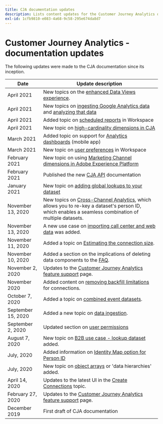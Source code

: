 ```yaml
---
title: CJA documentation updates
description: Lists content updates for the Customer Journey Analytics documentation set since December, 2019.
exl-id: 1cfb9810-e083-4a68-9c58-295e674da8d7
---
```

# Customer Journey Analytics - documentation updates

The following updates were made to the CJA documentation since its inception.

| Date | Update description |
| --- | --- |
| April 2021 | New topics on the [enhanced Data Views experience](/help/data-views/data-views.md). |
| April 2021 | New topics on [ingesting Google Analytics data](/help/use-cases/ga-to-cja.md) and [analyzing that data](/help/use-cases/ga-to-cja-reporting.md) |
| April 2021 | Added topic on [scheduled reports](/help/analysis-workspace/curate-share/t-schedule-report.md) in Workspace |
| April 2021 | New topic on [high-cardinality dimensions in CJA](help/components/dimensions/high-cardinality.md) |
| March 2021 | Added topic on support for [Analytics dashboards](/help/mobile-app/home.md) (mobile app) |
| March 2021 | New topic on [user preferences](/help/analysis-workspace/user-preferences.md) in Workspace |
| February 2021 | New topic on using [Marketing Channel dimensions in Adobe Experience Platform](/help/use-cases/marketing-channels.md) |
| February 2021 | Published the new [CJA API](https://www.adobe.io/cja-apis/docs/) documentation |
| January 2021 | New topic on [adding global lookups to your dataset](/help/use-cases/global-lookups.md) |
| November 13, 2020 | New topics on [Cross-Channel Analytics](/help/connections/cca/overview.md), which allows you to re-key a dataset's person ID, which enables a seamless combination of multiple datasets. |
| November 13, 2020 | A new use case on [importing call center and web data](/help/use-cases/call-center.md) was added. |
| November 11, 2020 | Added a topic on [Estimating the connection size](/help/connections/estimate-connection-size.md).|
| November 10, 2020 | Added a section on the implications of deleting data components to the [FAQ](/help/getting-started/cja-faq.md). |
| November 2, 2020 | Updates to the [Customer Journey Analytics feature support](/help/getting-started/cja-aa.md) page. |
| November 2020 | Added content on [removing backfill limitations](https://experienceleague.adobe.com/docs/analytics-platform/using/cja-connections/create-connection.html?lang=en#backfill-historical-data) for connections. |
| October 7, 2020 | Added a topic on [combined event datasets](/help/connections/combined-dataset.md). |
| September 15, 2020 | Added a new topic on [data ingestion](/help/use-cases/data-ingestion.md). |
| September 2, 2020 | Updated section on [user permissions](https://docs.adobe.com/content/help/en/analytics-platform/using/cja-overview/cja-overview.html#user-access-permissions) |
| August 7, 2020| New topic on [B2B use case - lookup dataset](/help/use-cases/b2b.md) added. |
| July, 2020| Added information on [Identity Map option for Person ID](https://docs.adobe.com/content/help/en/analytics-platform/using/cja-connections/create-connection.html#use-identity-map-as-a-person-id) |
| July, 2020| New topic on [object arrays](/help/use-cases/object-arrays.md) or 'data hierarchies' added. |
| April 14, 2020| Updates to the latest UI in the [Create Connections](/help/connections/create-connection.md) topic. |
| February 27, 2020 | Updates to the [Customer Journey Analytics feature support](/help/getting-started/cja-aa.md) page. |
| December 2019 | First draft of CJA documentation |

